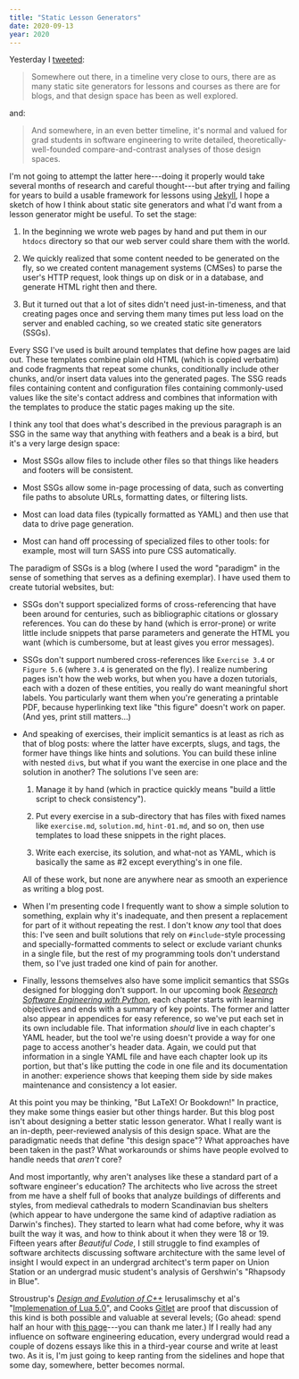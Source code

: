 ```yaml
---
title: "Static Lesson Generators"
date: 2020-09-13
year: 2020
---
```


Yesterday I [tweeted](https://twitter.com/gvwilson/status/1304812291658076162):

> Somewhere out there, in a timeline very close to ours,
> there are as many static site generators for lessons and courses as there are for blogs,
> and that design space has been as well explored.

and:

> And somewhere, in an even better timeline,
> it's normal and valued for grad students in software engineering to write
> detailed, theoretically-well-founded compare-and-contrast analyses of those design spaces.

I'm not going to attempt the latter here---doing it properly
would take several months of research and careful thought---but
after trying and failing for years to build a usable framework for lessons using [Jekyll](https://jekyllrb.com/),
I hope a sketch of how I think about static site generators
and what I'd want from a lesson generator might be useful.
To set the stage:

1.  In the beginning we wrote web pages by hand and put them in our `htdocs` directory
    so that our web server could share them with the world.

1.  We quickly realized that some content needed to be generated on the fly,
    so we created content management systems (CMSes) to parse the user's HTTP request,
    look things up on disk or in a database,
    and generate HTML right then and there.

1.  But it turned out that a lot of sites didn't need just-in-timeness,
    and that creating pages once and serving them many times put less load on the server
    and enabled caching,
    so we created static site generators (SSGs).

Every SSG I've used is built around templates that define how pages are laid out.
These templates combine plain old HTML (which is copied verbatim)
and code fragments that repeat some chunks,
conditionally include other chunks,
and/or insert data values into the generated pages.
The SSG reads files containing content
and configuration files containing commonly-used values like the site's contact address
and combines that information with the templates to produce the static pages making up the site.

I think any tool that does what's described in the previous paragraph is an SSG
in the same way that anything with feathers and a beak is a bird,
but it's a very large design space:

-   Most SSGs allow files to include other files
    so that things like headers and footers will be consistent.

-   Most SSGs allow some in-page processing of data,
    such as converting file paths to absolute URLs,
    formatting dates,
    or filtering lists.

-   Most can load data files (typically formatted as YAML)
    and then use that data to drive page generation.

-   Most can hand off processing of specialized files to other tools:
    for example, most will turn SASS into pure CSS automatically.

The paradigm of SSGs is a blog
(where I used the word "paradigm" in the sense of something that serves as a defining exemplar).
I have used them to create tutorial websites,
but:

-   SSGs don't support specialized forms of cross-referencing
    that have been around for centuries,
    such as bibliographic citations or glossary references.
    You can do these by hand (which is error-prone)
    or write little include snippets that parse parameters and generate the HTML you want
    (which is cumbersome, but at least gives you error messages).

-   SSGs don't support numbered cross-references like `Exercise 3.4` or `Figure 5.6`
    (where `3.4` is generated on the fly).
    I realize numbering pages isn't how the web works,
    but when you have a dozen tutorials,
    each with a dozen of these entities,
    you really do want meaningful short labels.
    You particularly want them when you're generating a printable PDF,
    because hyperlinking text like "this figure" doesn't work on paper.
    (And yes, print still matters...)

-   And speaking of exercises,
    their implicit semantics is at least as rich as that of blog posts:
    where the latter have excerpts, slugs, and tags,
    the former have things like hints and solutions.
    You can build these inline with nested `div`s,
    but what if you want the exercise in one place and the solution in another?
    The solutions I've seen are:

    1.  Manage it by hand (which in practice quickly means
        "build a little script to check consistency").

    2.  Put every exercise in a sub-directory that has files with fixed names
        like `exercise.md`, `solution.md`, `hint-01.md`, and so on,
        then use templates to load these snippets in the right places.

    3.  Write each exercise, its solution, and what-not as YAML,
        which is basically the same as #2 except everything's in one file.

    All of these work, but none are anywhere near as smooth an experience
    as writing a blog post.

-   When I'm presenting code I frequently want to show a simple solution to something,
    explain why it's inadequate,
    and then present a replacement for part of it without repeating the rest.
    I don't know _any_ tool that does this:
    I've seen and built solutions that rely on `#include`-style processing
    and specially-formatted comments to select or exclude variant chunks in a single file,
    but the rest of my programming tools don't understand them,
    so I've just traded one kind of pain for another.

-   Finally, lessons themselves also have some implicit semantics
    that SSGs designed for blogging don't support.
    In our upcoming book
    *[Research Software Engineering with Python](https://merely-useful.github.io/py-rse/)*,
    each chapter starts with learning objectives and ends with a summary of key points.
    The former and latter also appear in appendices for easy reference,
    so we've put each set in its own includable file.
    That information *should* live in each chapter's YAML header,
    but the tool we're using doesn't provide a way for one page to access another's header data.
    Again, we could put that information in a single YAML file
    and have each chapter look up its portion,
    but that's like putting the code in one file and its documentation in another:
    experience shows that keeping them side by side makes maintenance and consistency a lot easier.

At this point you may be thinking, "But LaTeX! Or Bookdown!"
In practice,
they make some things easier but other things harder.
But this blog post isn't about designing a better static lesson generator.
What I really want is an in-depth, peer-reviewed analysis of this design space.
What are the paradigmatic needs that define "this design space"?
What approaches have been taken in the past?
What workarounds or shims have people evolved to handle needs that *aren't* core?

And most importantly,
why aren't analyses like these a standard part of a software engineer's education?
The architects who live across the street from me have a shelf full of books
that analyze buildings of differents and styles,
from medieval cathedrals to modern Scandinavian bus shelters
(which appear to have undergone the same kind of adaptive radiation as Darwin's finches).
They started to learn what had come before,
why it was built the way it was,
and how to think about it when they were 18 or 19.
Fifteen years after *Beautiful Code*,
I still struggle to find examples of software architects discussing software architecture
with the same level of insight I would expect in an undergrad architect's term paper on Union Station
or an undergrad music student's analysis of Gershwin's "Rhapsody in Blue".

Stroustrup's *[Design and Evolution of C++](https://www.stroustrup.com/dne.html)*
Ierusalimschy et al's "[Implemenation of Lua 5.0](https://www.lua.org/doc/sblp2005.pdf)",
and Cooks [Gitlet](http://gitlet.maryrosecook.com/)
are proof that discussion of this kind is both possible and valuable at several levels;
(Go ahead: spend half an hour with [this page](http://gitlet.maryrosecook.com/docs/gitlet.html)---you
can thank me later.)
If I really had any influence on software engineering education,
every undergrad would read a couple of dozens essays like this in a third-year course
and write at least two.
As it is,
I'm just going to keep ranting from the sidelines and hope that some day,
somewhere,
better becomes normal.
